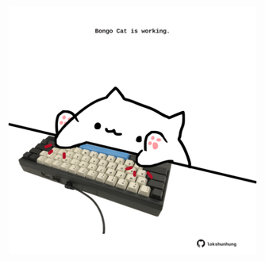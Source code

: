 <!-- built at 04/01/2025, 12:00:39 UTC -->
<p align="center">
  <img width="500" height="500" src="./ReadmeImage.svg">
</p>
